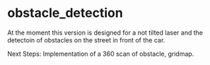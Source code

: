 # obstacle_detection

At the moment this version is designed for a not tilted laser and the detectoin of obstacles on the street in front of the car.

Next Steps: Implementation of a 360 scan of obstacle, gridmap.
